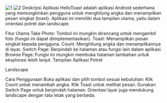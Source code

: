 
![1](https://github.com/user-attachments/assets/8e319252-e6f6-4da8-ad9d-17871aabfabf)
![2](https://github.com/user-attachments/assets/3bfcd2fa-a24a-4a6c-94a9-ce3bab0792b9)
Deskripsi Aplikasi
HelloToast adalah aplikasi Android sederhana yang memungkinkan pengguna untuk menghitung angka dan menampilkan pesan singkat (toast). 
Aplikasi ini memiliki dua tampilan utama, yaitu dalam orientasi potret dan landscape.

Fitur Utama
Take Photo: Tombol ini mungkin dirancang untuk mengambil foto (fungsi ini dapat diimplementasikan).
Toast: Menampilkan pesan singkat kepada pengguna.
Count: Menghitung angka dan menampilkannya di layar.
Switch Page: Berpindah ke halaman atau fungsi lain dalam aplikasi.
Browse Page: Fungsi ini mungkin membuka halaman tambahan untuk eksplorasi lebih lanjut.
Tampilan Aplikasi
Potret

Landscape

Cara Penggunaan
Buka aplikasi dan pilih tombol sesuai kebutuhan:
Klik Count untuk menambah angka.
Klik Toast untuk melihat pesan.
Gunakan Switch Page untuk berpindah halaman.
Orientasi layar juga mendukung landscape dengan tata letak yang berbeda.
